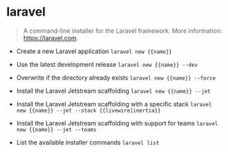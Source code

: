 # laravel
> A command-line installer for the Laravel framework.
> More information: <https://laravel.com>.

- Create a new Laravel application
`laravel new {{name}}`

- Use the latest development release
`laravel new {{name}} --dev`

- Overwrite if the directory already exists
`laravel new {{name}} --force`

- Install the Laravel Jetstream scaffolding
`laravel new {{name}} --jet`

- Install the Laravel Jetstream scaffolding with a specific stack
`laravel new {{name}} --jet --stack {{livewire|inertia}}`

- Install the Laravel Jetstream scaffolding with support for teams
`laravel new {{name}} --jet --teams`

- List the available installer commands
`laravel list`
